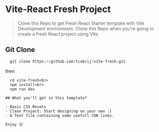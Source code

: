 
# Vite-React Fresh Project

> Clone this Repo to get Fresh React Starter template with Vite Development environment.
> Clone this Repo when you're going to create a fresh React project using Vite.

## Git Clone

```python 
  git clone https://github.com/tcabrij/vite-fresh.git
```
then
```
  cd vite-fresh<br>
  npm install<br>
  npm run dev

## What you'll get in this template?

- Basic CSS Resets
- Clean Project: Start designing on your own :)
- A Text file containing some usefull CDN links.

Enjoy 😉